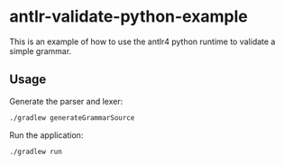 # antlr-validate-python-example

This is an example of how to use the antlr4 python runtime to validate a simple grammar.

## Usage

Generate the parser and lexer:

```bash
./gradlew generateGrammarSource
```

Run the application:

```bash
./gradlew run
```
